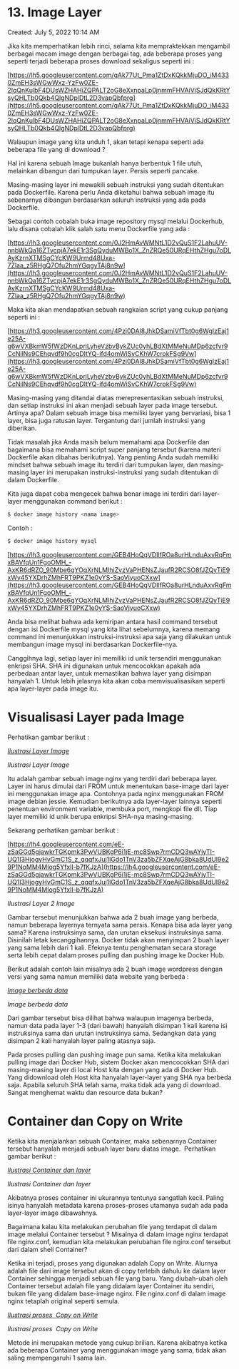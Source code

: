 # 13. Image Layer

Created: July 5, 2022 10:14 AM

Jika kita memperhatikan lebih rinci, selama kita mempraktekkan mengambil berbagai macam image dengan berbagai tag, ada beberapa proses yang seperti terjadi beberapa proses download sekaligus seperti ini :

[https://lh5.googleusercontent.com/qAk77Ut_Pma1ZtDxKQkkMjuDO_iM4330ZmEH3sWGwWxz-YzFw0ZE-2lqQnKulbF4DUsWZHAHiZQPALT2oG8eXxnpaLp0jnmmFHVAiViSJdQkKRtYsyQHLTb0Qkb4QlgNDplDtL2D3vapQbfprg](https://lh5.googleusercontent.com/qAk77Ut_Pma1ZtDxKQkkMjuDO_iM4330ZmEH3sWGwWxz-YzFw0ZE-2lqQnKulbF4DUsWZHAHiZQPALT2oG8eXxnpaLp0jnmmFHVAiViSJdQkKRtYsyQHLTb0Qkb4QlgNDplDtL2D3vapQbfprg)

Walaupun image yang kita unduh 1, akan tetapi kenapa seperti ada beberapa file yang di download ?

Hal ini karena sebuah Image bukanlah hanya berbentuk 1 file utuh, melainkan dibangun dari tumpukan layer. Persis seperti pancake.

Masing-masing layer ini mewakili sebuah instruksi yang sudah ditentukan pada Dockerfile. Karena perlu Anda diketahui bahwa sebuah image itu sebenarnya dibangun berdasarkan seluruh instruksi yang ada pada Dockerfile.

Sebagai contoh cobalah buka image repository mysql melalui Dockerhub, lalu disana cobalah klik salah satu menu Dockerfile yang ada :

[https://lh3.googleusercontent.com/0J2HmAvWMNtL1D2vQuS1F2LahuUV-nnbWkQa16ZTvcpjA7ekE1r3SgQyduMWBo1X_ZnZRQe50URqEHthZHgu7oDLAyKzrnXTMSgCYcKW9Urmd48Uxa-7Zlaa_z5RHgQ7Ofu2hmYGqgyTAj8n9w](https://lh3.googleusercontent.com/0J2HmAvWMNtL1D2vQuS1F2LahuUV-nnbWkQa16ZTvcpjA7ekE1r3SgQyduMWBo1X_ZnZRQe50URqEHthZHgu7oDLAyKzrnXTMSgCYcKW9Urmd48Uxa-7Zlaa_z5RHgQ7Ofu2hmYGqgyTAj8n9w)

Maka kita akan mendapatkan sebuah rangkaian script yang cukup panjang seperti ini :

[https://lh3.googleusercontent.com/4Pzi0DAl8JhkDSamiVfTbt0g6WgIzEaj1e25A-g6wVXBkmW5fWzDKnLpriLyheVzbvBykZUc0yhLBdXtMMeNuMDp6zcfvr9CcNilNs9CEhqvdf9h0cgDItYQ-ifd4omWiSvCKhW7crokFSg9Vw](https://lh3.googleusercontent.com/4Pzi0DAl8JhkDSamiVfTbt0g6WgIzEaj1e25A-g6wVXBkmW5fWzDKnLpriLyheVzbvBykZUc0yhLBdXtMMeNuMDp6zcfvr9CcNilNs9CEhqvdf9h0cgDItYQ-ifd4omWiSvCKhW7crokFSg9Vw)

Masing-masing yang ditandai diatas merepresentasikan sebuah instruksi, dan setiap instruksi ini akan menjadi sebuah layer pada image tersebut. Artinya apa? Dalam sebuah image bisa memiliki layer yang bervariasi, bisa 1 layer, bisa juga ratusan layer. Tergantung dari jumlah instruksi yang diberikan.

Tidak masalah jika Anda masih belum memahami apa Dockerfile dan bagaimana bisa memahami script super panjang tersebut (karena materi Dockerfile akan dibahas berikutnya). Yang penting Anda sudah memiliki mindset bahwa sebuah image itu terdiri dari tumpukan layer, dan masing-masing layer ini merupakan instruksi-instruksi yang sudah ditentukan di dalam Dockerfile.

Kita juga dapat coba mengecek bahwa benar image ini terdiri dari layer-layer menggunakan command berikut :

```bash
$ docker image history <nama image>
```

Contoh :

```bash
$ docker image history mysql
```

[https://lh3.googleusercontent.com/GEB4HoQqVDIlfROa8urHLnduAxvRqFmxBAVfqUn1FgoOMH_-AxKR6dRZO_90Mbe6qYOqXrNLMIhiZvzVaPHENsZJaufR2RCSO8fJZQyTiE9xWy45YXDrhZMhFRT9PKZ1e0yYS-SaoVjyuoCXxw](https://lh3.googleusercontent.com/GEB4HoQqVDIlfROa8urHLnduAxvRqFmxBAVfqUn1FgoOMH_-AxKR6dRZO_90Mbe6qYOqXrNLMIhiZvzVaPHENsZJaufR2RCSO8fJZQyTiE9xWy45YXDrhZMhFRT9PKZ1e0yYS-SaoVjyuoCXxw)

Anda bisa melihat bahwa ada kemiripan antara hasil command tersebut dengan isi Dockerfile mysql yang kita lihat sebelumnya, karena memang command ini menunjukkan instruksi-instruksi apa saja yang dilakukan untuk membangun image mysql ini berdasarkan Dockerfile-nya.

Canggihnya lagi, setiap layer ini memiliki id unik tersendiri menggunakan enkripsi SHA. SHA ini digunakan untuk mencocokkan apakah ada perbedaan antar layer, untuk memastikan bahwa layer yang disimpan hanyalah 1. Untuk lebih jelasnya kita akan coba memvisualisasikan seperti apa layer-layer pada image itu.

# **Visualisasi Layer pada Image**

Perhatikan gambar berikut :

[*Ilustrasi Layer Image*](https://lh5.googleusercontent.com/g08EhKmKNJBr17kqGZyUQPrVIGQmtizYgJqDnOcfT9-Jkcewm0NWBSrPjuvV0t823nhddjqS4EE6qTgfXAm7OrlcFLc3HhWyXymuP0m5B00GqhroQgRv5eq2u0QilCDZFwGkiaIvE6FHBM0xGw)

*Ilustrasi Layer Image*

Itu adalah gambar sebuah image nginx yang terdiri dari beberapa layer. Layer ini harus dimulai dari FROM untuk menentukan base-image dari layer ini menggunakan image apa. Contohnya pada nginx menggunakan FROM image debian jessie. Kemudian berikutnya ada layer-layer lainnya seperti penentuan environment variable, membuka port, mengkopi file dll. Tiap layer memiliki id unik berupa enkripsi SHA-nya masing-masing.

Sekarang perhatikan gambar berikut :

[https://lh4.googleusercontent.com/eE-zSaGGd5gjawkrTGKpmk3PwVUBKgP6i1jE-mc8Swp7rmCDQ3wAYjyTI-UQ1I3HjogyHvGmC1S_z_qqqfxJuj1lGdo1TnV3za5bZFXqeAjG8bka8UdUl9e29P1NoMM4Mlog5YfxlI-b7fKJzA](https://lh4.googleusercontent.com/eE-zSaGGd5gjawkrTGKpmk3PwVUBKgP6i1jE-mc8Swp7rmCDQ3wAYjyTI-UQ1I3HjogyHvGmC1S_z_qqqfxJuj1lGdo1TnV3za5bZFXqeAjG8bka8UdUl9e29P1NoMM4Mlog5YfxlI-b7fKJzA)

*Ilustrasi Layer 2 Image*

Gambar tersebut menunjukkan bahwa ada 2 buah image yang berbeda, namun beberapa layernya ternyata sama persis. Kenapa bisa ada layer yang sama? Karena instruksinya sama, dan urutan eksekusi instruksinya sama. Disinilah letak kecanggihannya. Docker tidak akan menyimpan 2 buah layer yang sama lebih dari 1 kali. Efeknya tentu penghematan secara storage serta lebih cepat dalam proses pulling dan pushing image ke Docker Hub.

Berikut adalah contoh lain misalnya ada 2 buah image wordpress dengan versi yang sama namun memiliki data website yang berbeda :

[*Image berbeda data*](https://lh5.googleusercontent.com/xeszvaCeVABrnAAJBua-dSYk_R33CQFjZLNt9W1Rmtgk55zR8Qi3BVv4RF7bznPa3J0HNpDu7NzDsJVPf412Da9zVOBz8qhvkcC1xI1jsW5Jv4oSaqsRsHp6DMNjBvX_bSNjexzdGKnaY1J9Dg)

*Image berbeda data*

Dari gambar tersebut bisa dilihat bahwa walaupun imagenya berbeda, namun data pada layer 1-3 (dari bawah) hanyalah disimpan 1 kali karena isi instruksinya sama dan urutan instruksinya sama. Sedangkan data yang disimpan 2 kali hanyalah layer paling atasnya saja.

Pada proses pulling dan pushing image pun sama. Ketika kita melakukan pulling image dari Docker Hub, sistem Docker akan mencocokkan SHA dari masing-masing layer di local Host kita dengan yang ada di Docker Hub. Yang didownload oleh Host kita hanyalah layer-layer yang SHA nya berbeda saja. Apabila seluruh SHA telah sama, maka tidak ada yang di download. Sangat menghemat waktu dan resource data bukan?

# **Container dan Copy on Write**

Ketika kita menjalankan sebuah Container, maka sebenarnya Container tersebut hanyalah menjadi sebuah layer baru diatas image.  Perhatikan gambar berikut :

[*Ilustrasi Container dan layer*](https://lh4.googleusercontent.com/9DmY9NvEg1fgvAshLY0WqQoDodG9rBReCXpdGGUZAxeL1QxWLgD9DSAXRXpjQrIVZXHtMq0BkcEkAa4SmbWkS6teFJlTOCG2T4L0Nfp1S9veJv5guX6f-VF_YMolvYcfZcjUMZnPTvj6Xbd9KA)

*Ilustrasi Container dan layer*

Akibatnya proses container ini ukurannya tentunya sangatlah kecil. Paling isinya hanyalah metadata karena proses-proses utamanya sudah ada pada layer-layer image dibawahnya.

Bagaimana kalau kita melakukan perubahan file yang terdapat di dalam image melalui Container tersebut ? Misalnya di dalam image nginx terdapat file nginx.conf, kemudian kita melakukan perubahan file nginx.conf tersebut dari dalam shell Container?

Ketika ini terjadi, proses yang digunakan adalah Copy on Write. Alurnya adalah file dari image tersebut akan di copy terlebih dahulu ke dalam layer Container sehingga menjadi sebuah file yang baru. Yang diubah-ubah oleh Container tersebut adalah file yang didalam layer Container itu sendiri, bukan file yang didalam base-image nginx. File nginx.conf di dalam image nginx tetaplah original seperti semula.

[*Ilustrasi proses  Copy on Write*](https://lh4.googleusercontent.com/h2arrilkOU7DR2ZS8j9ZqgTzE_Ih5ZYIF3Q2z-ymrzL1-_b4XB5zT1WR3IJld6mrJlawLulFBM0UZ9gxPTZnaHeaeCT9dycJul_Z1fAc6xrRP0jTnIlrjPyP9BFBMQvC5aV5C5YI1bI-wphAbQ)

*Ilustrasi proses  Copy on Write*

Metode ini merupakan metode yang cukup brilian. Karena akibatnya ketika ada beberapa Container yang menggunakan image yang sama, tidak akan saling mempengaruhi 1 sama lain.